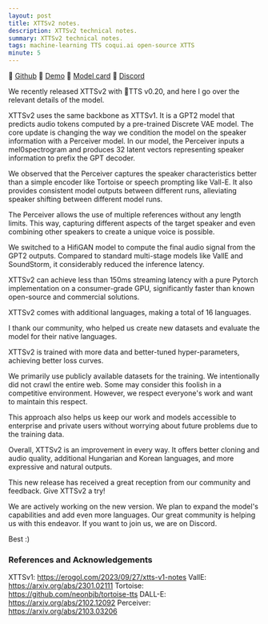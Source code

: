 ```yaml
---
layout: post
title: XTTSv2 notes.
description: XTTSv2 technical notes.
summary: XTTSv2 technical notes.
tags: machine-learning TTS coqui.ai open-source XTTS
minute: 5
---
```


🐸 [Github](https://github.com/coqui-ai/TTS)
🤗 [Demo](https://huggingface.co/spaces/coqui/xtts)
🤖 [Model card](https://huggingface.co/coqui/XTTS-v2)
💬 [Discord](https://discord.gg/rfw3CBFWUV)

We recently released XTTSv2 with 🐸TTS v0.20, and here I go over the relevant details of the model.

XTTSv2 uses the same backbone as XTTSv1. It is a GPT2 model that predicts audio tokens computed by a pre-trained Discrete VAE model. The core update is changing the way we condition the model on the speaker information with a Perceiver model. In our model, the Perceiver inputs a mel0spectrogram and produces 32 latent vectors representing speaker information to prefix the GPT decoder.

We observed that the Perceiver captures the speaker characteristics better than a simple encoder like Tortoise or speech prompting like Vall-E. It also provides consistent model outputs between different runs, alleviating speaker shifting between different model runs.

The Perceiver allows the use of multiple references without any length limits. This way, capturing different aspects of the target speaker and even combining other speakers to create a unique voice is possible.

We switched to a HifiGAN model to compute the final audio signal from the GPT2 outputs. Compared to standard multi-stage models like VallE and SoundStorm, it considerably reduced the inference latency.

XTTSv2 can achieve less than 150ms streaming latency with a pure Pytorch implementation on a consumer-grade GPU, significantly faster than known open-source and commercial solutions.

XTTSv2 comes with additional languages, making a total of 16 languages.

I thank our community, who helped us create new datasets and evaluate the model for their native languages.

XTTSv2 is trained with more data and better-tuned hyper-parameters, achieving better loss curves.

We primarily use publicly available datasets for the training. We intentionally did not crawl the entire web. Some may consider this foolish in a competitive environment. However, we respect everyone's work and want to maintain this respect.

This approach also helps us keep our work and models accessible to enterprise and private users without worrying about future problems due to the training data.

Overall, XTTSv2 is an improvement in every way. It offers better cloning and audio quality, additional Hungarian and Korean languages, and more expressive and natural outputs.

This new release has received a great reception from our community and feedback. Give XTTSv2 a try!

We are actively working on the new version. We plan to expand the model's capabilities and add even more languages. Our great community is helping us with this endeavor. If you want to join us, we are on Discord.

Best :)

### References and Acknowledgements

XTTSv1: https://erogol.com/2023/09/27/xtts-v1-notes
VallE: https://arxiv.org/abs/2301.02111
Tortoise: https://github.com/neonbjb/tortoise-tts
DALL-E: https://arxiv.org/abs/2102.12092
Perceiver: https://arxiv.org/abs/2103.03206
